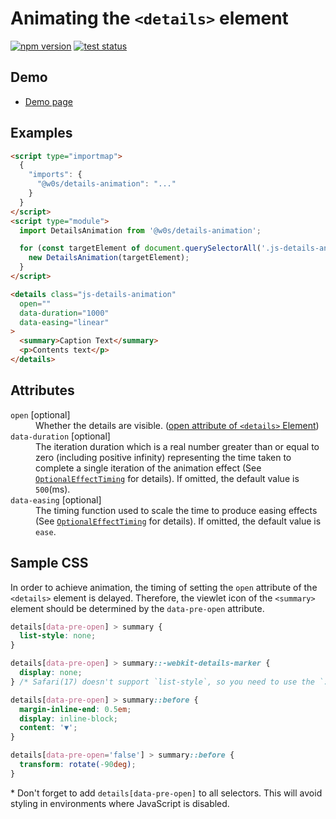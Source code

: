 # Animating the `<details>` element

[![npm version](https://badge.fury.io/js/%40saekitominaga%2Fcustomelements-details-animation.svg)](https://www.npmjs.com/package/@saekitominaga/customelements-details-animation)
[![test status](https://github.com/SaekiTominaga/frontend/actions/workflows/details-animation-test.yml/badge.svg)](https://github.com/SaekiTominaga/frontend/actions/workflows/details-animation-test.yml)

## Demo

- [Demo page](https://saekitominaga.github.io/frontend/javascript/details-animation/demo.html)

## Examples

```HTML
<script type="importmap">
  {
    "imports": {
      "@w0s/details-animation": "..."
    }
  }
</script>
<script type="module">
  import DetailsAnimation from '@w0s/details-animation';

  for (const targetElement of document.querySelectorAll('.js-details-animation')) {
    new DetailsAnimation(targetElement);
  }
</script>

<details class="js-details-animation"
  open=""
  data-duration="1000"
  data-easing="linear"
>
  <summary>Caption Text</summary>
  <p>Contents text</p>
</details>
```

## Attributes

<dl>
<dt><code>open</code> [optional]</dt>
<dd>Whether the details are visible. (<a href="https://html.spec.whatwg.org/multipage/interactive-elements.html#attr-details-open">open attribute of <code>&lt;details&gt;</code> Element</a>)</dd>
<dt><code>data-duration</code> [optional]</dt>
<dd>The iteration duration which is a real number greater than or equal to zero (including positive infinity) representing the time taken to complete a single iteration of the animation effect (See <a href="https://www.w3.org/TR/web-animations-1/#dictdef-optionaleffecttiming"><code>OptionalEffectTiming</code></a> for details). If omitted, the default value is <code>500</code>(ms).</dd>
<dt><code>data-easing</code> [optional]</dt>
<dd>The timing function used to scale the time to produce easing effects (See <a href="https://www.w3.org/TR/web-animations-1/#dictdef-optionaleffecttiming"><code>OptionalEffectTiming</code></a> for details). If omitted, the default value is <code>ease</code>.</dd>
</dl>

## Sample CSS

In order to achieve animation, the timing of setting the `open` attribute of the `<details>` element is delayed. Therefore, the viewlet icon of the `<summary>` element should be determined by the `data-pre-open` attribute.

```CSS
details[data-pre-open] > summary {
  list-style: none;
}

details[data-pre-open] > summary::-webkit-details-marker {
  display: none;
} /* Safari(17) doesn't support `list-style`, so you need to use the `::-webkit-details-marker` pseudo-element <https://caniuse.com/mdn-html_elements_summary_display_list_item> */

details[data-pre-open] > summary::before {
  margin-inline-end: 0.5em;
  display: inline-block;
  content: '▼';
}

details[data-pre-open='false'] > summary::before {
  transform: rotate(-90deg);
}
```

\* Don't forget to add `details[data-pre-open]` to all selectors. This will avoid styling in environments where JavaScript is disabled.
